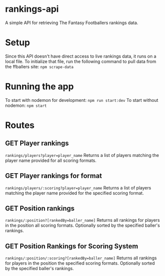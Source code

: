 # rankings-api
A simple API for retrieving The Fantasy Footballers rankings data.

# Setup
Since this API doesn't have direct access to live rankings data, it runs on a local file. To initialize that file, run the following command to pull data from the ffballers site:
```npm scrape-data```

# Running the app
To start with nodemon for development:
```npm run start:dev``` 
To start without nodemon:
```npm start```

# Routes
## GET Player rankings
```rankings/players?player=player_name```
Returns a list of players matching the player name provided for all scoring formats.

## GET Player rankings for format
```rankings/players/:scoring?player=player_name```
Returns a list of players matching the player name provided for the specified scoring format.

## GET Position rankings
```rankings/:position?[rankedBy=baller_name]```
Returns all rankings for players in the position all scoring formats. Optionally sorted by the specified baller's rankings.

## GET Position Rankings for Scoring System
```rankings/:position/:scoring?[rankedBy=baller_name]```
Returns all rankings for players in the position the specified scoring formats. Optionally sorted by the specified baller's rankings.
